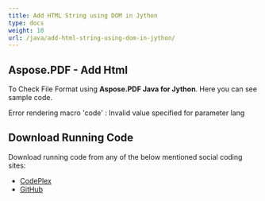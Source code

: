 ```yaml
---
title: Add HTML String using DOM in Jython
type: docs
weight: 10
url: /java/add-html-string-using-dom-in-jython/
---
```


## **Aspose.PDF - Add Html**
To Check File Format using **Aspose.PDF Java for Jython**. Here you can see sample code.

Error rendering macro 'code' : Invalid value specified for parameter lang
## **Download Running Code**
Download running code from any of the below mentioned social coding sites:

- [CodePlex](https://asposepdfjavajython.codeplex.com/releases)
- [GitHub](https://github.com/aspose-pdf/Aspose.PDF-for-Java/releases)
